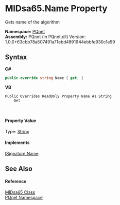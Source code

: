 # MlDsa65.Name Property 
 

Gets name of the algorithm

**Namespace:**&nbsp;<a href="fc4f881f-e121-9cf0-ed49-65bf6b5a005d">PQnet</a><br />**Assembly:**&nbsp;PQnet (in PQnet.dll) Version: 1.0.0+63cbb78a507491a71ebd4891944ebbfe930c1a59

## Syntax

**C#**<br />
``` C#
public override string Name { get; }
```

**VB**<br />
``` VB
Public Overrides ReadOnly Property Name As String
	Get
```

<br />

#### Property Value
Type: <a href="https://docs.microsoft.com/dotnet/api/system.string" target="_blank" rel="noopener noreferrer">String</a>

#### Implements
<a href="71033a06-edb0-1b92-2f68-128f9a5fc006">ISignature.Name</a><br />

## See Also


#### Reference
<a href="4436be29-d51e-b71b-e2db-a7440ca2c3f6">MlDsa65 Class</a><br /><a href="fc4f881f-e121-9cf0-ed49-65bf6b5a005d">PQnet Namespace</a><br />
